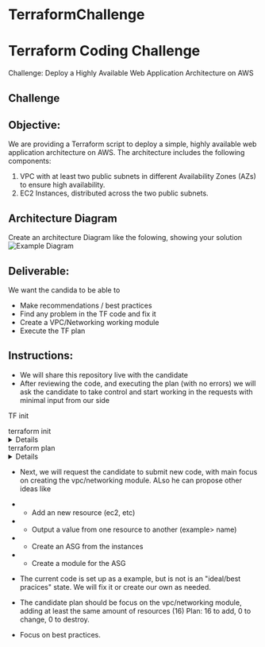 # TerraformChallenge

# Terraform Coding Challenge

Challenge: Deploy a Highly Available Web Application Architecture on AWS

## Challenge

## Objective:

We are providing a Terraform script to deploy a simple, highly available web application architecture on AWS. The architecture includes the following components:

1. VPC with at least two public subnets in different Availability Zones (AZs) to ensure high availability.
2. EC2 Instances, distributed across the two public subnets.


## Architecture Diagram
Create an architecture Diagram like the folowing, showing your solution
![Example Diagram](diagram.png)

## Deliverable:

We want the candida to be able to
* Make recommendations / best practices
* Find any problem in the TF code and fix it
* Create a VPC/Networking working module
* Execute the TF plan

## Instructions:
* We will share this repository live with the candidate
* After reviewing the code, and executing the plan (with no errors) we will ask the candidate to take control and start working in the requests with minimal input from our side

TF init
<summary>terraform init</summary>

<details>
 terraform init

Initializing the backend...
Initializing modules...

Initializing provider plugins...
- Reusing previous version of hashicorp/aws from the dependency lock file
- Using previously-installed hashicorp/aws v5.41.0

╷
│ Warning: Quoted references are deprecated
│
│   on main.tf line 83, in resource "aws_nat_gateway" "nat_1":
│   83:   depends_on = ["aws_internet_gateway.default"]
│
│ In this context, references are expected literally rather than in quotes.
│ Terraform 0.11 and earlier required quotes, but quoted references are now
│ deprecated and will be removed in a future version of Terraform. Remove the
│ quotes surrounding this reference to silence this warning.
│
│ (and 2 more similar warnings elsewhere)
╵

Terraform has been successfully initialized!

You may now begin working with Terraform. Try running "terraform plan" to see
any changes that are required for your infrastructure. All Terraform commands
should now work.

If you ever set or change modules or backend configuration for Terraform,
rerun this command to reinitialize your working directory. If you forget, other
commands will detect it and remind you to do so if necessary.
</details>


<summary>terraform plan</summary>

<details>
terraform plan

Terraform used the selected providers to generate the following execution plan.
Resource actions are indicated with the following symbols:
  + create

Terraform will perform the following actions:

  # aws_default_security_group.terraform-default will be created
  + resource "aws_default_security_group" "terraform-default" {
      + arn                    = (known after apply)
      + description            = (known after apply)
      + egress                 = [
          + {
              + cidr_blocks      = [
                  + "0.0.0.0/0",
                ]
              + description      = ""
              + from_port        = 0
              + ipv6_cidr_blocks = []
              + prefix_list_ids  = []
              + protocol         = "-1"
              + security_groups  = []
              + self             = false
              + to_port          = 0
            },
        ]
      + id                     = (known after apply)
      + ingress                = (known after apply)
      + name                   = (known after apply)
      + name_prefix            = (known after apply)
      + owner_id               = (known after apply)
      + revoke_rules_on_delete = false
      + tags                   = {
          + "Name" = "demo-infra-default-sg"
        }
      + tags_all               = {
          + "Name" = "demo-infra-default-sg"
        }
      + vpc_id                 = (known after apply)
    }

  # aws_eip.nat_1 will be created
  + resource "aws_eip" "nat_1" {
      + allocation_id        = (known after apply)
      + association_id       = (known after apply)
      + carrier_ip           = (known after apply)
      + customer_owned_ip    = (known after apply)
      + domain               = (known after apply)
      + id                   = (known after apply)
      + instance             = (known after apply)
      + network_border_group = (known after apply)
      + network_interface    = (known after apply)
      + private_dns          = (known after apply)
      + private_ip           = (known after apply)
      + public_dns           = (known after apply)
      + public_ip            = (known after apply)
      + public_ipv4_pool     = (known after apply)
      + tags_all             = (known after apply)
      + vpc                  = (known after apply)
    }

  # aws_internet_gateway.default will be created
  + resource "aws_internet_gateway" "default" {
      + arn      = (known after apply)
      + id       = (known after apply)
      + owner_id = (known after apply)
      + tags_all = (known after apply)
      + vpc_id   = (known after apply)
    }

  # aws_key_pair.auth_key_pair will be created
  + resource "aws_key_pair" "auth_key_pair" {
      + arn             = (known after apply)
      + fingerprint     = (known after apply)
      + id              = (known after apply)
      + key_name        = "my-east-1"
      + key_name_prefix = (known after apply)
      + key_pair_id     = (known after apply)
      + key_type        = (known after apply)
      + public_key      = "ssh-rsa AAAAB3NzaC1yc2EAAAADAQABAAABAQCohXWgFUTuzH1Jmbo+TB+b85kR/7D/0Lvx/m38hNUGPfJRZCvdkAALOgfVnAWt66Q7V1VJ7q9VJhwiDgVjI08qE6FBdOk1mrvyXaqo00zHIRjpZGKcMHZgzDx6n/r89IUKSOr7/ATHNY98xpARB5RKgHyspQlmXzC+tJcRLDzLnTh2Zmu7GQSU+BLmIpTv3/9pzItbgFREw6xhxCg31E+FTGuDDPzW5SXCYiWS8u9XBbmx/asdnU/r0OuOvLeA5gX7YBU/PdCxO8uCoC6C4Fk2t3a6caG60NYuHYUDF5Ou83DHy+m74K2rPFYSbmMWdwiNhjIngUmsMwffBFQu0puX my-east1"
      + tags_all        = (known after apply)
    }

  # aws_nat_gateway.nat_1 will be created
  + resource "aws_nat_gateway" "nat_1" {
      + allocation_id                      = (known after apply)
      + association_id                     = (known after apply)
      + connectivity_type                  = "public"
      + id                                 = (known after apply)
      + network_interface_id               = (known after apply)
      + private_ip                         = (known after apply)
      + public_ip                          = (known after apply)
      + secondary_private_ip_address_count = (known after apply)
      + secondary_private_ip_addresses     = (known after apply)
      + subnet_id                          = (known after apply)
      + tags_all                           = (known after apply)
    }

  # aws_route.internet_access will be created
  + resource "aws_route" "internet_access" {
      + destination_cidr_block = "0.0.0.0/0"
      + gateway_id             = (known after apply)
      + id                     = (known after apply)
      + instance_id            = (known after apply)
      + instance_owner_id      = (known after apply)
      + network_interface_id   = (known after apply)
      + origin                 = (known after apply)
      + route_table_id         = (known after apply)
      + state                  = (known after apply)
    }

  # aws_route_table.nat_gw_1 will be created
  + resource "aws_route_table" "nat_gw_1" {
      + arn              = (known after apply)
      + id               = (known after apply)
      + owner_id         = (known after apply)
      + propagating_vgws = (known after apply)
      + route            = [
          + {
              + carrier_gateway_id         = ""
              + cidr_block                 = "0.0.0.0/0"
              + core_network_arn           = ""
              + destination_prefix_list_id = ""
              + egress_only_gateway_id     = ""
              + gateway_id                 = ""
              + ipv6_cidr_block            = ""
              + local_gateway_id           = ""
              + nat_gateway_id             = (known after apply)
              + network_interface_id       = ""
              + transit_gateway_id         = ""
              + vpc_endpoint_id            = ""
              + vpc_peering_connection_id  = ""
            },
        ]
      + tags_all         = (known after apply)
      + vpc_id           = (known after apply)
    }

  # aws_route_table_association.app_1_subnet_to_nat_gw will be created
  + resource "aws_route_table_association" "app_1_subnet_to_nat_gw" {
      + id             = (known after apply)
      + route_table_id = (known after apply)
      + subnet_id      = (known after apply)
    }

  # aws_route_table_association.app_2_subnet_to_nat_gw will be created
  + resource "aws_route_table_association" "app_2_subnet_to_nat_gw" {
      + id             = (known after apply)
      + route_table_id = (known after apply)
      + subnet_id      = (known after apply)
    }

  # aws_subnet.app-az1a-subnet will be created
  + resource "aws_subnet" "app-az1a-subnet" {
      + arn                                            = (known after apply)
      + assign_ipv6_address_on_creation                = false
      + availability_zone                              = "us-east-1a"
      + availability_zone_id                           = (known after apply)
      + cidr_block                                     = "10.200.0.64/27"
      + enable_dns64                                   = false
      + enable_resource_name_dns_a_record_on_launch    = false
      + enable_resource_name_dns_aaaa_record_on_launch = false
      + id                                             = (known after apply)
      + ipv6_cidr_block_association_id                 = (known after apply)
      + ipv6_native                                    = false
      + map_public_ip_on_launch                        = false
      + owner_id                                       = (known after apply)
      + private_dns_hostname_type_on_launch            = (known after apply)
      + tags                                           = {
          + "Name" = "demo-infra-app-az1a-subnet"
        }
      + tags_all                                       = {
          + "Name" = "demo-infra-app-az1a-subnet"
        }
      + vpc_id                                         = (known after apply)
    }

  # aws_subnet.app-az1b-subnet will be created
  + resource "aws_subnet" "app-az1b-subnet" {
      + arn                                            = (known after apply)
      + assign_ipv6_address_on_creation                = false
      + availability_zone                              = "us-east-1b"
      + availability_zone_id                           = (known after apply)
      + cidr_block                                     = "10.200.0.96/27"
      + enable_dns64                                   = false
      + enable_resource_name_dns_a_record_on_launch    = false
      + enable_resource_name_dns_aaaa_record_on_launch = false
      + id                                             = (known after apply)
      + ipv6_cidr_block_association_id                 = (known after apply)
      + ipv6_native                                    = false
      + map_public_ip_on_launch                        = false
      + owner_id                                       = (known after apply)
      + private_dns_hostname_type_on_launch            = (known after apply)
      + tags                                           = {
          + "Name" = "demo-infra-app-az1b-subnet"
        }
      + tags_all                                       = {
          + "Name" = "demo-infra-app-az1b-subnet"
        }
      + vpc_id                                         = (known after apply)
    }

  # aws_subnet.web-az1a-subnet will be created
  + resource "aws_subnet" "web-az1a-subnet" {
      + arn                                            = (known after apply)
      + assign_ipv6_address_on_creation                = false
      + availability_zone                              = "us-east-1a"
      + availability_zone_id                           = (known after apply)
      + cidr_block                                     = "10.200.0.0/27"
      + enable_dns64                                   = false
      + enable_resource_name_dns_a_record_on_launch    = false
      + enable_resource_name_dns_aaaa_record_on_launch = false
      + id                                             = (known after apply)
      + ipv6_cidr_block_association_id                 = (known after apply)
      + ipv6_native                                    = false
      + map_public_ip_on_launch                        = true
      + owner_id                                       = (known after apply)
      + private_dns_hostname_type_on_launch            = (known after apply)
      + tags                                           = {
          + "Name" = "demo-infra-web-az1a-subnet"
        }
      + tags_all                                       = {
          + "Name" = "demo-infra-web-az1a-subnet"
        }
      + vpc_id                                         = (known after apply)
    }

  # aws_subnet.web-az1b-subnet will be created
  + resource "aws_subnet" "web-az1b-subnet" {
      + arn                                            = (known after apply)
      + assign_ipv6_address_on_creation                = false
      + availability_zone                              = "us-east-1b"
      + availability_zone_id                           = (known after apply)
      + cidr_block                                     = "10.200.0.32/27"
      + enable_dns64                                   = false
      + enable_resource_name_dns_a_record_on_launch    = false
      + enable_resource_name_dns_aaaa_record_on_launch = false
      + id                                             = (known after apply)
      + ipv6_cidr_block_association_id                 = (known after apply)
      + ipv6_native                                    = false
      + map_public_ip_on_launch                        = true
      + owner_id                                       = (known after apply)
      + private_dns_hostname_type_on_launch            = (known after apply)
      + tags                                           = {
          + "Name" = "demo-infra-web-az1b-subnet"
        }
      + tags_all                                       = {
          + "Name" = "demo-infra-web-az1b-subnet"
        }
      + vpc_id                                         = (known after apply)
    }

  # aws_vpc.infra-vpc will be created
  + resource "aws_vpc" "infra-vpc" {
      + arn                                  = (known after apply)
      + cidr_block                           = "10.200.0.0/16"
      + default_network_acl_id               = (known after apply)
      + default_route_table_id               = (known after apply)
      + default_security_group_id            = (known after apply)
      + dhcp_options_id                      = (known after apply)
      + enable_dns_hostnames                 = (known after apply)
      + enable_dns_support                   = true
      + enable_network_address_usage_metrics = (known after apply)
      + id                                   = (known after apply)
      + instance_tenancy                     = "default"
      + ipv6_association_id                  = (known after apply)
      + ipv6_cidr_block                      = (known after apply)
      + ipv6_cidr_block_network_border_group = (known after apply)
      + main_route_table_id                  = (known after apply)
      + owner_id                             = (known after apply)
      + tags                                 = {
          + "Name" = "infra-vpc"
        }
      + tags_all                             = {
          + "Name" = "infra-vpc"
        }
    }

  # module.nginx.aws_instance.ec2 will be created
  + resource "aws_instance" "ec2" {
      + ami                                  = "ami-c998b6b2"
      + arn                                  = (known after apply)
      + associate_public_ip_address          = false
      + availability_zone                    = (known after apply)
      + cpu_core_count                       = (known after apply)
      + cpu_threads_per_core                 = (known after apply)
      + disable_api_stop                     = (known after apply)
      + disable_api_termination              = (known after apply)
      + ebs_optimized                        = (known after apply)
      + get_password_data                    = false
      + host_id                              = (known after apply)
      + host_resource_group_arn              = (known after apply)
      + iam_instance_profile                 = (known after apply)
      + id                                   = (known after apply)
      + instance_initiated_shutdown_behavior = (known after apply)
      + instance_lifecycle                   = (known after apply)
      + instance_state                       = (known after apply)
      + instance_type                        = "t2.micro"
      + ipv6_address_count                   = (known after apply)
      + ipv6_addresses                       = (known after apply)
      + key_name                             = (known after apply)
      + monitoring                           = (known after apply)
      + outpost_arn                          = (known after apply)
      + password_data                        = (known after apply)
      + placement_group                      = (known after apply)
      + placement_partition_number           = (known after apply)
      + primary_network_interface_id         = (known after apply)
      + private_dns                          = (known after apply)
      + private_ip                           = (known after apply)
      + public_dns                           = (known after apply)
      + public_ip                            = (known after apply)
      + secondary_private_ips                = (known after apply)
      + security_groups                      = (known after apply)
      + source_dest_check                    = true
      + spot_instance_request_id             = (known after apply)
      + subnet_id                            = (known after apply)
      + tags                                 = {
          + "Name" = "demo-infra-nginx"
        }
      + tags_all                             = {
          + "Name" = "demo-infra-nginx"
        }
      + tenancy                              = (known after apply)
      + user_data                            = (known after apply)
      + user_data_base64                     = (known after apply)
      + user_data_replace_on_change          = false
      + vpc_security_group_ids               = (known after apply)

      + ebs_block_device {
          + delete_on_termination = true
          + device_name           = "/dev/sdb"
          + encrypted             = true
          + iops                  = (known after apply)
          + kms_key_id            = (known after apply)
          + snapshot_id           = (known after apply)
          + tags_all              = (known after apply)
          + throughput            = (known after apply)
          + volume_id             = (known after apply)
          + volume_size           = 50
          + volume_type           = "gp2"
        }
    }

  # module.nginx.aws_security_group.ec2-sg will be created
  + resource "aws_security_group" "ec2-sg" {
      + arn                    = (known after apply)
      + description            = "nginx security group"
      + egress                 = [
          + {
              + cidr_blocks      = [
                  + "0.0.0.0/0",
                ]
              + description      = ""
              + from_port        = 0
              + ipv6_cidr_blocks = []
              + prefix_list_ids  = []
              + protocol         = "-1"
              + security_groups  = []
              + self             = false
              + to_port          = 0
            },
        ]
      + id                     = (known after apply)
      + ingress                = [
          + {
              + cidr_blocks      = [
                  + "0.0.0.0/0",
                ]
              + description      = ""
              + from_port        = 0
              + ipv6_cidr_blocks = []
              + prefix_list_ids  = []
              + protocol         = "-1"
              + security_groups  = []
              + self             = true
              + to_port          = 0
            },
        ]
      + name                   = "nginx-sg"
      + name_prefix            = (known after apply)
      + owner_id               = (known after apply)
      + revoke_rules_on_delete = false
      + tags                   = {
          + "Name" = "demo-infra-nginx-sg"
        }
      + tags_all               = {
          + "Name" = "demo-infra-nginx-sg"
        }
      + vpc_id                 = (known after apply)
    }

Plan: 16 to add, 0 to change, 0 to destroy.

Changes to Outputs:
  + nginx_ip          = (known after apply)
  + public_ip         = (known after apply)
  + security_group_id = (known after apply)
  + subnet_id         = (known after apply)
  + vpc_id            = (known after apply)
╷
│ Warning: Quoted references are deprecated
│
│   on main.tf line 83, in resource "aws_nat_gateway" "nat_1":
│   83:   depends_on = ["aws_internet_gateway.default"]
│
│ In this context, references are expected literally rather than in quotes.
│ Terraform 0.11 and earlier required quotes, but quoted references are now
│ deprecated and will be removed in a future version of Terraform. Remove the
│ quotes surrounding this reference to silence this warning.
</details>


* Next, we will request the candidate to submit new code, with main focus on creating the vpc/networking module. ALso he can propose other ideas like
* * Add an new resource (ec2, etc)
* * Output a value from one resource to another (example> name)
* * Create an ASG from the instances
* * Create a module for the ASG
* The current code is set up as a example, but is not is an "ideal/best pracices"  state. We will fix it or create our own as needed.
* The candidate plan should be focus on the vpc/networking module, adding at least the same amount of resources (16)
Plan: 16 to add, 0 to change, 0 to destroy.

* Focus on best practices.

